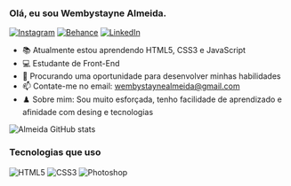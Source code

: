 ### Olá, eu sou Wembystayne Almeida.

[![Instagram](https://img.shields.io/badge/Instagram-E4405F?style=for-the-badge&logo=instagram&logoColor=white)](https://www.instagram.com/almeida_wt/)
[![Behance](https://img.shields.io/badge/-Behance-blue?style=for-the-badge&logo=behance&logoColor=white)](https://www.behance.net/wembystaynealmeida)
[![LinkedIn](https://img.shields.io/badge/LinkedIn-0077B5?style=for-the-badge&logo=linkedin&logoColor=white)](https://www.linkedin.com/in/wembystayne-b-de-almeida-329bb1271/)

- 📚 Atualmente estou aprendendo HTML5, CSS3 e JavaScript 
- 💻 Estudante de Front-End 
- 📐 Procurando uma oportunidade para desenvolver minhas habilidades 
- 📫 Contate-me no email: wembystaynealmeida@gmail.com
- ♟️ Sobre mim: Sou muito esforçada, tenho facilidade de aprendizado e afinidade com desing e tecnologias

![Almeida GitHub stats](https://github-readme-stats.vercel.app/api?username=Almeida-Wt&show_icons=true&theme=dracula)

### Tecnologias que uso

<div style="display: inline_block">
  <img src="https://img.shields.io/badge/HTML5-E34F26?style=for-the-badge&logo=html5&logoColor=white" alt="HTML5" align="center">
  <img src="https://img.shields.io/badge/CSS3-1572B6?style=for-the-badge&logo=css3&logoColor=white" alt="CSS3" align="center">
  <img src="https://img.shields.io/badge/Adobe%20Photoshop-31A8FF?style=for-the-badge&logo=Adobe%20Photoshop&logoColor=black" alt="Photoshop" align="center">
</div>
